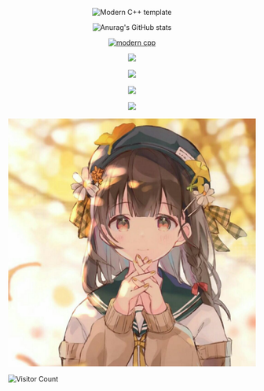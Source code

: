 <div id="title" align=center>

![Modern C++ template][github-sub-title:img]

![Anurag's GitHub stats](https://github-readme-stats.vercel.app/api?username=Ben1524&show_icons=true&theme=radical)

[![modern cpp](https://img.shields.io/badge/code-Modern%20C++-blue)](https://learn.microsoft.com/zh-cn/cpp/cpp/welcome-back-to-cpp-modern-cpp) 

![](https://img.shields.io/badge/讨厌-学习、熬夜-yellow) 


![](https://img.shields.io/badge/性格-开朗、自信-red) 

![](https://img.shields.io/badge/爱好-网络编程、音视频-red)

![](https://img.shields.io/badge/梦想-给小美天天买早餐-blue)


</div>

![喜欢](img.jpg)

![Visitor Count](https://profile-counter.glitch.me/Ben1524/count.svg)

[github-sub-title:img]: https://readme-typing-svg.herokuapp.com?font=Segoe+Script&center=true&lines=Ben1524.
